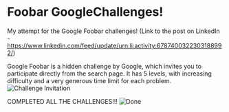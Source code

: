 # Foobar GoogleChallenges!
My attempt for the Google Foobar challenges!
(Link to the post on LinkedIn - https://www.linkedin.com/feed/update/urn:li:activity:6787400322303188992/)

Google Foobar is a hidden challenge by Google, which invites you to participate directly from the search page. It has 5 levels, with increasing difficulty and a very generous time limit for each problem.
![Challenge Invitation](https://user-images.githubusercontent.com/55951495/111038908-feebd900-8433-11eb-8985-e137a52409a4.jpeg)

COMPLETED ALL THE CHALLENGES!!!
![Done](https://user-images.githubusercontent.com/55951495/114306283-23df7480-9ae4-11eb-9d44-631ff984baa5.PNG)
